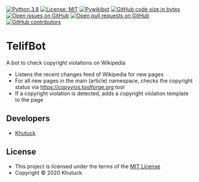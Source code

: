 [![Python 3.8](https://img.shields.io/badge/python-3.8-blue.svg)](https://www.python.org/downloads/release/python-380/) [![License: MIT](https://img.shields.io/badge/License-MIT-yellow.svg)](https://opensource.org/licenses/MIT) [![Pywikibot](https://img.shields.io/badge/Pywikibot-4.1.0-green.svg)](https://www.mediawiki.org/wiki/Manual:Pywikibot) [![GitHub code size in bytes](https://img.shields.io/github/languages/code-size/Turkce-Vikipedi-Yazilim-Deposu/TelifBot?color=green)](https://github.com/Turkce-Vikipedi-Yazilim-Deposu/TelifBot) [![Open issues on GitHub](https://img.shields.io/github/issues-raw/Turkce-Vikipedi-Yazilim-Deposu/TelifBot)](https://github.com/Turkce-Vikipedi-Yazilim-Deposu/TelifBot/issues) [![Open pull requests on GitHub](https://img.shields.io/github/issues-pr-raw/Turkce-Vikipedi-Yazilim-Deposu/TelifBot)](https://github.com/Turkce-Vikipedi-Yazilim-Deposu/TelifBot/pulls) [![GitHub contributors](https://img.shields.io/github/contributors/Turkce-Vikipedi-Yazilim-Deposu/TelifBot)](https://github.com/Turkce-Vikipedi-Yazilim-Deposu/TelifBot/graphs/contributors) 



# TelifBot
A bot to check copyright violations on Wikipedia

- Listens the recent changes feed of Wikipedia for new pages
- For all new pages in the main (article) namespace, checks the copyright status via https://copyvios.toolforge.org tool
- If a copyright violation is detected, adds a copyright violation template to the page

## Developers

* [Khutuck](https://tr.wikipedia.org/wiki/User:Khutuck)

## License

* This project is licensed under the terms of the  [MIT License](https://choosealicense.com/licenses/mit/)
* Copyright © 2020 Khutuck
